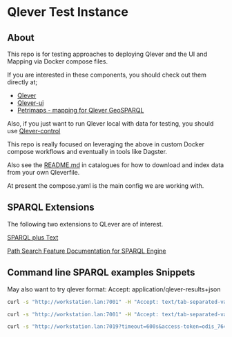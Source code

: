 # Qlever Test Instance

## About

This repo is for testing approaches to deploying Qlever and the UI and Mapping via 
Docker compose files. 

If you are interested in these components, you should check out them directly at;

* [Qlever](https://github.com/ad-freiburg/qlever)
* [Qlever-ui](https://github.com/ad-freiburg/qlever-ui)
* [Petrimaps - mapping for Qlever GeoSPARQL](https://github.com/ad-freiburg/qlever-petrimaps)

Also, if you just want to run Qlever local with data for testing, you should use
[Qlever-control](https://github.com/ad-freiburg/qlever-control)

This repo is really focused on leveraging the above in custom Docker compose workflows and 
eventually in tools like Dagster.

Also see the [README.md](catalogues/README.md) in catalogues for how to download and index data
from your own Qleverfile.

At present the compose.yaml is the main config we are working with.  

## SPARQL Extensions

The following two extensions to QLever are of interest.

[SPARQL plus Text](https://github.com/ad-freiburg/qlever/blob/master/docs/sparql_plus_text.md)

[Path Search Feature Documentation for SPARQL Engine](https://github.com/ad-freiburg/qlever/blob/master/docs/path_search.md)


## Command line SPARQL examples Snippets

May also want to try qlever format: Accept: application/qlever-results+json


```bash
curl -s "http://workstation.lan:7001" -H "Accept: text/tab-separated-values" -H "Content-type: application/sparql-query" --data "SELECT * WHERE { ?s ?p ?o } LIMIT 10" ;

```

```bash
curl -s "http://workstation.lan:7001" -H "Accept: text/tab-separated-values" -H "Content-type: application/sparql-query" --data @./searchODIS/dataset.rq ;

```

```bash
curl -s "http://workstation.lan:7019?timeout=600s&access-token=odis_7643543846_6dMISzlPrD7i" -H "Accept: text/csv" -H "Content-type: application/sparql-query" --data "SELECT * WHERE { ?s ?p ?o  }" >  results.csv
```
